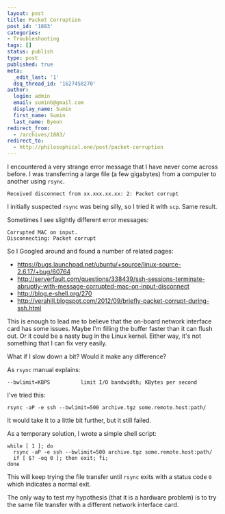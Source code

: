 ```yaml
---
layout: post
title: Packet Corruption
post_id: '1883'
categories:
- Troubleshooting
tags: []
status: publish
type: post
published: true
meta:
  _edit_last: '1'
  dsq_thread_id: '1627458270'
author:
  login: admin
  email: suminb@gmail.com
  display_name: Sumin
  first_name: Sumin
  last_name: Byeon
redirect_from:
  - /archives/1883/
redirect_to:
  - http://philosophical.one/post/packet-corruption
---
```

I encountered a very strange error message that I have never come across before. I was transferring a large file (a few gigabytes) from a computer to another using `rsync`.

    Received disconnect from xx.xxx.xx.xx: 2: Packet corrupt

I initially suspected `rsync` was being silly, so I tried it with `scp`. Same result.

Sometimes I see slightly different error messages:

    Corrupted MAC on input.
    Disconnecting: Packet corrupt

So I Googled around and found a number of related pages:

* <https://bugs.launchpad.net/ubuntu/+source/linux-source-2.6.17/+bug/60764>
* <http://serverfault.com/questions/338439/ssh-sessions-terminate-abruptly-with-message-corrupted-mac-on-input-disconnect>
* <http://blog.e-shell.org/270>
* <http://verahill.blogspot.com/2012/09/briefly-packet-corrupt-during-ssh.html>

This is enough to lead me to believe that the on-board network interface card has some issues. Maybe I'm filling the buffer faster than it can flush out. Or it could be a nasty bug in the Linux kernel. Either way, it's not something that I can fix very easily.

What if I slow down a bit? Would it make any difference?

As `rsync` manual explains:

    --bwlimit=KBPS          limit I/O bandwidth; KBytes per second

I've tried this:

    rsync -aP -e ssh --bwlimit=500 archive.tgz some.remote.host:path/

It would take it to a little bit further, but it still failed.

As a temporary solution, I wrote a simple shell script:

    while [ 1 ]; do
      rsync -aP -e ssh --bwlimit=500 archive.tgz some.remote.host:path/
      if [ $? -eq 0 ]; then exit; fi;
    done

This will keep trying the file transfer until `rsync` exits with a status code `0` which indicates a normal exit.

The only way to test my hypothesis (that it is a hardware problem) is to try the same file transfer with a different network interface card. 

